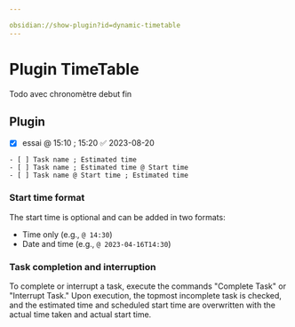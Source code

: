 ```yaml
---

obsidian://show-plugin?id=dynamic-timetable
---
```

# Plugin TimeTable

Todo avec chronomètre debut fin

## Plugin

- [x] essai @ 15:10 ; 15:20 ✅ 2023-08-20

```
- [ ] Task name ; Estimated time
- [ ] Task name ; Estimated time @ Start time
- [ ] Task name @ Start time ; Estimated time
```


### Start time format

The start time is optional and can be added in two formats:

- Time only (e.g., `@ 14:30`)
- Date and time (e.g., `@ 2023-04-16T14:30`)

### Task completion and interruption

To complete or interrupt a task, execute the commands "Complete Task" or "Interrupt Task." Upon execution, the topmost incomplete task is checked, and the estimated time and scheduled start time are overwritten with the actual time taken and actual start time.
